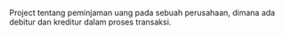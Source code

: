 Project tentang peminjaman uang pada sebuah perusahaan, dimana ada debitur dan kreditur dalam proses transaksi.
